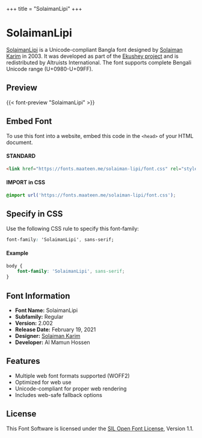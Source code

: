 +++
title = "SolaimanLipi"
+++

# SolaimanLipi

[SolaimanLipi](https://ekushey.org/font/solaimanlipi/) is a Unicode-compliant Bangla font designed by [Solaiman Karim](https://ekushey.org/designer/solaiman-karim/) in 2003. It was developed as part of the [Ekushey project](https://ekushey.org/) and is redistributed by Altruists International. The font supports complete Bengali Unicode range (U+0980-U+09FF).

## Preview

{{< font-preview "SolaimanLipi" >}}

## Embed Font

To use this font into a website, embed this code in the `<head>` of your HTML document.

#### STANDARD

```html
<link href="https://fonts.maateen.me/solaiman-lipi/font.css" rel="stylesheet">
```

#### IMPORT in CSS

```css
@import url('https://fonts.maateen.me/solaiman-lipi/font.css');
```

## Specify in CSS

Use the following CSS rule to specify this font-family:

```css
font-family: 'SolaimanLipi', sans-serif;
```

#### Example

```css
body {
    font-family: 'SolaimanLipi', sans-serif;
}
```

## Font Information

- **Font Name:** SolaimanLipi
- **Subfamily:** Regular
- **Version:** 2.002
- **Release Date:** February 19, 2021
- **Designer:** [Solaiman Karim](mailto:solaiman@ekushey.org)
- **Developer:** Al Mamun Hossen

## Features

- Multiple web font formats supported (WOFF2)
- Optimized for web use
- Unicode-compliant for proper web rendering
- Includes web-safe fallback options

## License

This Font Software is licensed under the [SIL Open Font License](https://openfontlicense.org/), Version 1.1.
